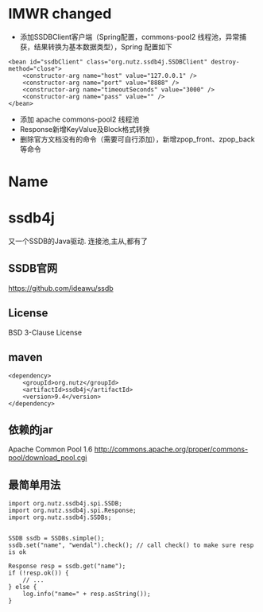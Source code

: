 IMWR changed
====

+ 添加SSDBClient客户端（Spring配置，commons-pool2 线程池，异常捕获，结果转换为基本数据类型），Spring 配置如下

```
<bean id="ssdbClient" class="org.nutz.ssdb4j.SSDBClient" destroy-method="close">
	<constructor-arg name="host" value="127.0.0.1" />
	<constructor-arg name="port" value="8888" />
	<constructor-arg name="timeoutSeconds" value="3000" />
	<constructor-arg name="pass" value="" />
</bean>
```
+ 添加 apache commons-pool2 线程池
+ Response新增KeyValue及Block格式转换
+ 删除官方文档没有的命令（需要可自行添加），新增zpop_front、zpop_back等命令

Name
====

ssdb4j
======

又一个SSDB的Java驱动. 连接池,主从,都有了

SSDB官网
-----------------

https://github.com/ideawu/ssdb

License
-------------------
BSD 3-Clause License

maven
-----------------

```
<dependency>
    <groupId>org.nutz</groupId>
    <artifactId>ssdb4j</artifactId>
    <version>9.4</version>
</dependency>
```

依赖的jar
----------------

Apache Common Pool 1.6 http://commons.apache.org/proper/commons-pool/download_pool.cgi

最简单用法
----------------

```
import org.nutz.ssdb4j.spi.SSDB;
import org.nutz.ssdb4j.spi.Response;
import org.nutz.ssdb4j.SSDBs;


SSDB ssdb = SSDBs.simple();
ssdb.set("name", "wendal").check(); // call check() to make sure resp is ok 

Response resp = ssdb.get("name");
if (!resp.ok()) {
    // ...
} else {
    log.info("name=" + resp.asString());
}
```
